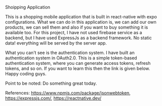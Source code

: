 Shoipping Application

This is a shopping mobile application that is built in react-native with expo configurations. What we can do in this application is, we can add our own products, we can sell them and also if you want to buy something it is available too. For this project, I have not used firebase service as a backend, but I have used ExpressJs as a backend framework. No static data! everything will be served by the server app.

What you can't see is the authentication system. I have built an authentication system in OAuth2.0. This is a simple token-based authentication system, where you can generate access tokens, refresh tokens, and so on. If you want to learn this then the link is given below. Happy coding guys.  

Point to be noted: Do something great today.

References: 
https://www.npmjs.com/package/jsonwebtoken, https://expressjs.com/, https://reactnative.dev/

